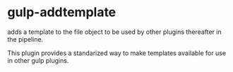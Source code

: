 # gulp-addtemplate
adds a template to the file object to be used by other plugins thereafter in the pipeline.

This plugin provides a standarized way to make templates available for use in other gulp plugins.

